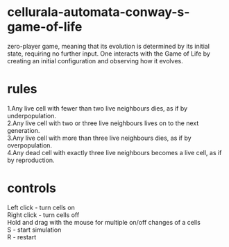 # cellurala-automata-conway-s-game-of-life

zero-player game, meaning that its evolution is determined by its initial state, requiring no further input. 
One interacts with the Game of Life by creating an initial configuration and observing how it evolves.

# rules
1.Any live cell with fewer than two live neighbours dies, as if by underpopulation.<br/>
2.Any live cell with two or three live neighbours lives on to the next generation.<br/>
3.Any live cell with more than three live neighbours dies, as if by overpopulation.<br/>
4.Any dead cell with exactly three live neighbours becomes a live cell, as if by reproduction.<br/>


# controls
Left click - turn cells on<br/>
Right click - turn cells off<br/>
Hold and drag with the mouse for multiple on/off changes of a cells<br/>
S - start simulation<br/>
R - restart<br/>
